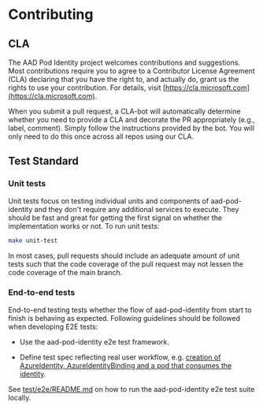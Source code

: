 # Contributing

## CLA

The AAD Pod Identity project welcomes contributions and suggestions. Most contributions require you to agree to a Contributor License Agreement (CLA) declaring that you have the right to, and actually do, grant us the rights to use your contribution. For details, visit [https://cla.microsoft.com](https://cla.microsoft.com).

When you submit a pull request, a CLA-bot will automatically determine whether you need to provide a CLA and decorate the PR appropriately (e.g., label, comment). Simply follow the instructions provided by the bot. You will only need to do this once across all repos using our CLA.

## Test Standard

### Unit tests

Unit tests focus on testing individual units and components of aad-pod-identity and they don't require any additional services to execute. They should be fast and great for getting the first signal on whether the implementation works or not. To run unit tests:

```bash
make unit-test
```

In most cases, pull requests should include an adequate amount of unit tests such that the code coverage of the pull request may not lessen the code coverage of the  main branch.

### End-to-end tests

End-to-end testing tests whether the flow of aad-pod-identity from start to finish is behaving as expected. Following guidelines should be followed when developing E2E tests:

- Use the aad-pod-identity e2e test framework.

- Define test spec reflecting real user workflow, e.g. [creation of AzureIdentity, AzureIdentityBinding and a pod that consumes the identity](https://github.com/Azure/aad-pod-identity/blob/5c9c5e541d6612c31af4d09dc0ec7654388cc076/test/e2e/single_identity_test.go#L33-L96).

See [test/e2e/README.md](./test/e2e/README.md) on how to run the aad-pod-identity e2e test suite locally.
